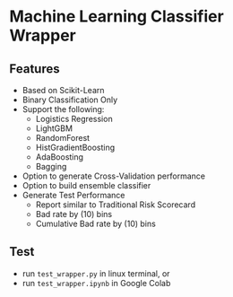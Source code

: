 # Machine Learning Classifier Wrapper
## Features
* Based on Scikit-Learn
* Binary Classification Only
* Support the following:
  * Logistics Regression
  * LightGBM
  * RandomForest
  * HistGradientBoosting
  * AdaBoosting
  * Bagging
* Option to generate Cross-Validation performance
* Option to build ensemble classifier
* Generate Test Performance
  * Report similar to Traditional Risk Scorecard
  * Bad rate by (10) bins
  * Cumulative Bad rate by (10) bins

## Test
* run `test_wrapper.py` in linux terminal, or
* run `test_wrapper.ipynb` in Google Colab
